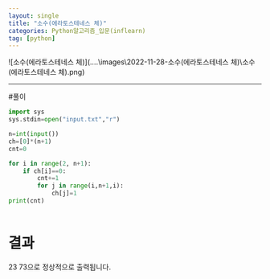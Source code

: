 ```yaml
---
layout: single
title: "소수(에라토스테네스 체)"
categories: Python알고리즘_입문(inflearn)
tag: [python]
---
```



![소수(에라토스테네스 체)](..\..\images\2022-11-28-소수(에라토스테네스 체)\소수(에라토스테네스 체).png)

<hr>
#풀이 

```python
import sys
sys.stdin=open("input.txt","r")

n=int(input())
ch=[0]*(n+1)
cnt=0

for i in range(2, n+1):
    if ch[i]==0:
        cnt+=1
        for j in range(i,n+1,i):
            ch[j]=1
print(cnt)
              

```
# 결과
  23 73으로 정상적으로 출력됩니다.

